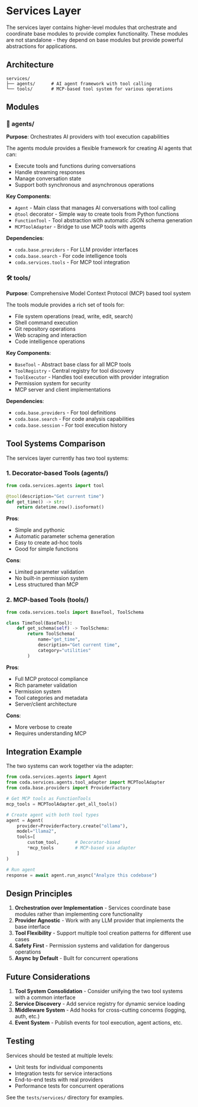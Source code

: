 # Services Layer

The services layer contains higher-level modules that orchestrate and coordinate base modules to provide complex functionality. These modules are not standalone - they depend on base modules but provide powerful abstractions for applications.

## Architecture

```
services/
├── agents/      # AI agent framework with tool calling
└── tools/       # MCP-based tool system for various operations
```

## Modules

### 🤖 agents/
**Purpose**: Orchestrates AI providers with tool execution capabilities

The agents module provides a flexible framework for creating AI agents that can:
- Execute tools and functions during conversations
- Handle streaming responses
- Manage conversation state
- Support both synchronous and asynchronous operations

**Key Components**:
- `Agent` - Main class that manages AI conversations with tool calling
- `@tool` decorator - Simple way to create tools from Python functions
- `FunctionTool` - Tool abstraction with automatic JSON schema generation
- `MCPToolAdapter` - Bridge to use MCP tools with agents

**Dependencies**:
- `coda.base.providers` - For LLM provider interfaces
- `coda.base.search` - For code intelligence tools
- `coda.services.tools` - For MCP tool integration

### 🛠️ tools/
**Purpose**: Comprehensive Model Context Protocol (MCP) based tool system

The tools module provides a rich set of tools for:
- File system operations (read, write, edit, search)
- Shell command execution
- Git repository operations
- Web scraping and interaction
- Code intelligence operations

**Key Components**:
- `BaseTool` - Abstract base class for all MCP tools
- `ToolRegistry` - Central registry for tool discovery
- `ToolExecutor` - Handles tool execution with provider integration
- Permission system for security
- MCP server and client implementations

**Dependencies**:
- `coda.base.providers` - For tool definitions
- `coda.base.search` - For code analysis capabilities
- `coda.base.session` - For tool execution history

## Tool Systems Comparison

The services layer currently has two tool systems:

### 1. Decorator-based Tools (agents/)
```python
from coda.services.agents import tool

@tool(description="Get current time")
def get_time() -> str:
    return datetime.now().isoformat()
```

**Pros**:
- Simple and pythonic
- Automatic parameter schema generation
- Easy to create ad-hoc tools
- Good for simple functions

**Cons**:
- Limited parameter validation
- No built-in permission system
- Less structured than MCP

### 2. MCP-based Tools (tools/)
```python
from coda.services.tools import BaseTool, ToolSchema

class TimeTool(BaseTool):
    def get_schema(self) -> ToolSchema:
        return ToolSchema(
            name="get_time",
            description="Get current time",
            category="utilities"
        )
```

**Pros**:
- Full MCP protocol compliance
- Rich parameter validation
- Permission system
- Tool categories and metadata
- Server/client architecture

**Cons**:
- More verbose to create
- Requires understanding MCP

## Integration Example

The two systems can work together via the adapter:

```python
from coda.services.agents import Agent
from coda.services.agents.tool_adapter import MCPToolAdapter
from coda.base.providers import ProviderFactory

# Get MCP tools as FunctionTools
mcp_tools = MCPToolAdapter.get_all_tools()

# Create agent with both tool types
agent = Agent(
    provider=ProviderFactory.create("ollama"),
    model="llama2",
    tools=[
        custom_tool,      # Decorator-based
        *mcp_tools        # MCP-based via adapter
    ]
)

# Run agent
response = await agent.run_async("Analyze this codebase")
```

## Design Principles

1. **Orchestration over Implementation** - Services coordinate base modules rather than implementing core functionality
2. **Provider Agnostic** - Work with any LLM provider that implements the base interface
3. **Tool Flexibility** - Support multiple tool creation patterns for different use cases
4. **Safety First** - Permission systems and validation for dangerous operations
5. **Async by Default** - Built for concurrent operations

## Future Considerations

1. **Tool System Consolidation** - Consider unifying the two tool systems with a common interface
2. **Service Discovery** - Add service registry for dynamic service loading
3. **Middleware System** - Add hooks for cross-cutting concerns (logging, auth, etc.)
4. **Event System** - Publish events for tool execution, agent actions, etc.

## Testing

Services should be tested at multiple levels:
- Unit tests for individual components
- Integration tests for service interactions
- End-to-end tests with real providers
- Performance tests for concurrent operations

See the `tests/services/` directory for examples.